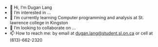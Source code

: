 - 👋 Hi, I’m Dugan Lang
- 👀 I’m interested in ...
- 🌱 I’m currently learning Computer programming and analysis at St. lawrence college in Kingston
- 💞️ I’m looking to collaborate on ...
- 📫 How to reach me: by email at dugan.lang@student.sl.on.ca or cell at (613)-662-2320

<!---
duganlang/duganlang is a ✨ special ✨ repository because its `README.md` (this file) appears on your GitHub profile.
You can click the Preview link to take a look at your changes.
--->
